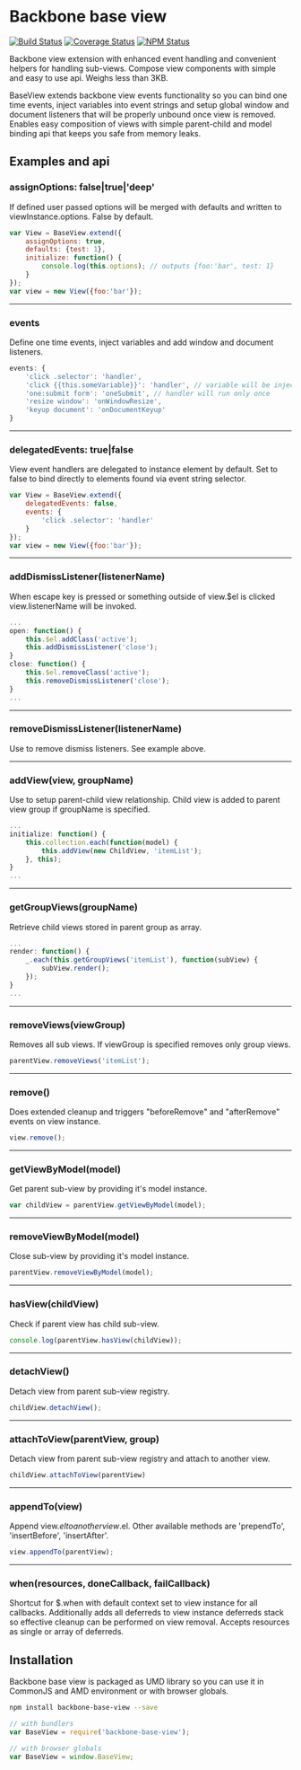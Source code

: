 # Backbone base view
[![Build Status](https://travis-ci.org/dbrekalo/backbone-base-view.svg?branch=master)](https://travis-ci.org/dbrekalo/backbone-base-view)
[![Coverage Status](https://coveralls.io/repos/github/dbrekalo/backbone-base-view/badge.svg?branch=master)](https://coveralls.io/github/dbrekalo/backbone-base-view?branch=master)
[![NPM Status](https://img.shields.io/npm/v/backbone-base-view.svg)](https://www.npmjs.com/package/backbone-base-view)

Backbone view extension with enhanced event handling and convenient helpers for handling sub-views.
Compose view components with simple and easy to use api.
Weighs less than 3KB.

BaseView extends backbone view events functionality so you can bind one time events,
inject variables into event strings and setup global window and document listeners that will be properly unbound once view is removed.
Enables easy composition of views with simple parent-child and model binding api that keeps you safe from memory leaks.

## Examples and api

### assignOptions: false|true|'deep'
If defined user passed options will be merged with defaults and written to viewInstance.options. False by default.
```js
var View = BaseView.extend({
    assignOptions: true,
    defaults: {test: 1},
    initialize: function() {
        console.log(this.options); // outputs {foo:'bar', test: 1}
    }
});
var view = new View({foo:'bar'});
```
---

### events
Define one time events, inject variables and add window and document listeners.
```js
events: {
    'click .selector': 'handler',
    'click {{this.someVariable}}': 'handler', // variable will be injected
    'one:submit form': 'oneSubmit', // handler will run only once
    'resize window': 'onWindowResize',
    'keyup document': 'onDocumentKeyup'
}
```
---

### delegatedEvents: true|false
View event handlers are delegated to instance element by default. Set to false to bind directly to elements found via event string selector.
```js
var View = BaseView.extend({
    delegatedEvents: false,
    events: {
        'click .selector': 'handler'
    }
});
var view = new View({foo:'bar'});
```
---

### addDismissListener(listenerName)
When escape key is pressed or something outside of view.$el is clicked view.listenerName will be invoked.
```js
...
open: function() {
    this.$el.addClass('active');
    this.addDismissListener('close');
}
close: function() {
    this.$el.removeClass('active');
    this.removeDismissListener('close');
}
...
```
---

### removeDismissListener(listenerName)
Use to remove dismiss listeners. See example above.

---

### addView(view, groupName)
Use to setup parent-child view relationship. Child view is added to parent view group if groupName is specified.
```js
...
initialize: function() {
    this.collection.each(function(model) {
        this.addView(new ChildView, 'itemList');
    }, this);
}
...
```
---

### getGroupViews(groupName)
Retrieve child views stored in parent group as array.
```js
...
render: function() {
    _.each(this.getGroupViews('itemList'), function(subView) {
        subView.render();
    });
}
...
```
---

### removeViews(viewGroup)
Removes all sub views. If viewGroup is specified removes only group views.
```js
parentView.removeViews('itemList');
```
---

### remove()
Does extended cleanup and triggers "beforeRemove" and "afterRemove" events on view instance.
```js
view.remove();
```
---

### getViewByModel(model)
Get parent sub-view by providing it's model instance.
```js
var childView = parentView.getViewByModel(model);
```
---

### removeViewByModel(model)
Close sub-view by providing it's model instance.
```js
parentView.removeViewByModel(model);
```
---

### hasView(childView)
Check if parent view has child sub-view.
```js
console.log(parentView.hasView(childView));
```
---

### detachView()
Detach view from parent sub-view registry.
```js
childView.detachView();
```
---

### attachToView(parentView, group)
Detach view from parent sub-view registry and attach to another view.
```js
childView.attachToView(parentView)
```
---

### appendTo(view)
Append view.$el to another view.$el. Other available methods are 'prependTo', 'insertBefore', 'insertAfter'.
```js
view.appendTo(parentView);
```
---

### when(resources, doneCallback, failCallback)
Shortcut for $.when with default context set to view instance for all callbacks.
Additionally adds all deferreds to view instance deferreds stack so effective cleanup can be performed on view removal.
Accepts resources as single or array of deferreds.


## Installation
Backbone base view is packaged as UMD library so you can use it in CommonJS and AMD environment or with browser globals.

```bash
npm install backbone-base-view --save
```

```js
// with bundlers
var BaseView = require('backbone-base-view');

// with browser globals
var BaseView = window.BaseView;
```
